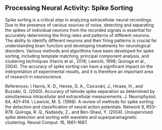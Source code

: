 ## Processing Neural Activity: Spike Sorting

Spike sorting is a critical step in analyzing extracellular neural recordings. Due to the presence of various sources of noise, detecting and separating the spikes of individual neurons from the recorded signals is essential for accurately determining the firing rates and patterns of different neurons. The ability to identify different neurons and their firing patterns is crucial for understanding brain function and developing treatments for neurological disorders. Various methods and algorithms have been developed for spike sorting, including template matching, principal component analysis, and clustering techniques (Harris et al., 2016; Lewicki, 1998; Quiroga et al., 2004). The accuracy of spike sorting can have a significant impact on the interpretation of experimental results, and it is therefore an important area of research in neuroscience.

References: \\
Harris, K. D., Henze, D. A., Csicsvári, J., Hirase, H., and Buzsáki, G. (2000). Accuracy of tetrode spike separation as determined by simultaneous intracellular and extracellular measurements. J. Neurophysiol. 84, 401–414. \\
Lewicki, M. S. (1998). A review of methods for spike sorting: the detection and classification of neural action potentials. Network 9, R53–R78.
Quiroga, R. Q., Nadasdy, Z., and Ben-Shaul, Y. (2004). Unsupervised spike detection and sorting with wavelets and superparamagnetic clustering. Neural Comput. 16, 1661–1687.
